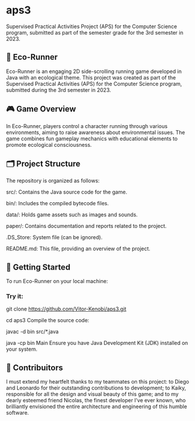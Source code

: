 # aps3
Supervised Practical Activities Project (APS) for the Computer Science program, submitted as part of the semester grade for the 3rd semester in 2023.

<h2>🌱 Eco-Runner</h2>
Eco-Runner is an engaging 2D side-scrolling running game developed in Java with an ecological theme. This project was created as part of the Supervised Practical Activities (APS) for the Computer Science program, submitted during the 3rd semester in 2023.

<h2>🎮 Game Overview</h2>
In Eco-Runner, players control a character running through various environments, aiming to raise awareness about environmental issues. The game combines fun gameplay mechanics with educational elements to promote ecological consciousness.

<h2>🗂️ Project Structure</h2>
The repository is organized as follows:

src/: Contains the Java source code for the game.

bin/: Includes the compiled bytecode files.

data/: Holds game assets such as images and sounds.

paper/: Contains documentation and reports related to the project.

.DS_Store: System file (can be ignored).

README.md: This file, providing an overview of the project.

<h2>🚀 Getting Started</h2>
To run Eco-Runner on your local machine:

<h3>Try it:</h3>

git clone https://github.com/Vitor-Kenobi/aps3.git

cd aps3
Compile the source code:

javac -d bin src/*.java

java -cp bin Main
Ensure you have Java Development Kit (JDK) installed on your system.

<h2>🤝 Contribuitors</h2>
I must extend my heartfelt thanks to my teammates on this project: to Diego and Leonardo for their outstanding contributions to development; to Kaiky, responsible for all the design and visual beauty of this game; and to my dearly esteemed friend Nicolas, the finest developer I’ve ever known, who brilliantly envisioned the entire architecture and engineering of this humble software.